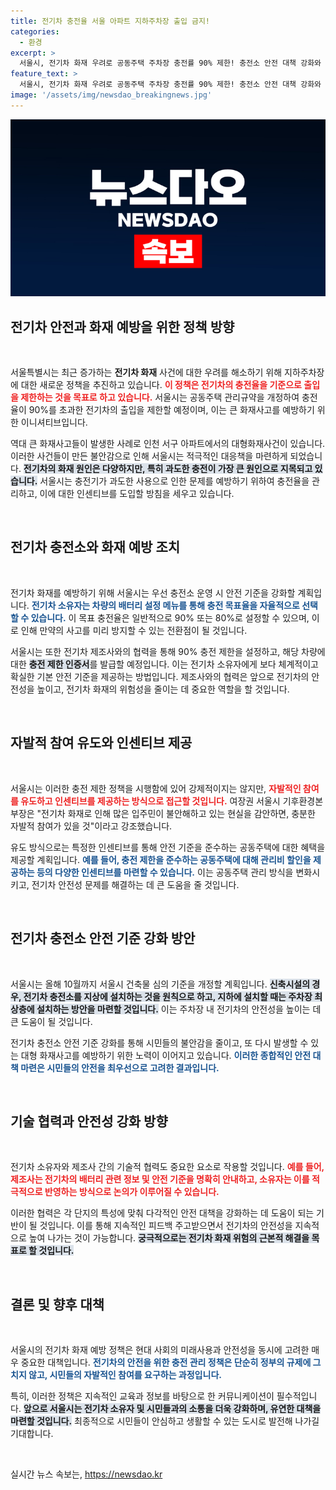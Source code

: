 ```yaml
---
title: 전기차 충전율 서울 아파트 지하주차장 출입 금지!
categories:
  - 환경
excerpt: >
  서울시, 전기차 화재 우려로 공동주택 주차장 충전률 90% 제한! 충전소 안전 대책 강화와 화재 예방을 위한 스마트한 정책, 과연 얼마나 효과를 볼까? 클릭해 자세한 내용을 확인하세요!
feature_text: >
  서울시, 전기차 화재 우려로 공동주택 주차장 충전률 90% 제한! 충전소 안전 대책 강화와 화재 예방을 위한 스마트한 정책, 과연 얼마나 효과를 볼까? 클릭해 자세한 내용을 확인하세요!
image: '/assets/img/newsdao_breakingnews.jpg'
---
```


<p><img src="/assets/img/newsdao_breakingnews.jpg" alt="koreaapp 속보" /></p>

<h2 data-ke-size="size26">전기차 안전과 화재 예방을 위한 정책 방향</h2>

<p data-ke-size="size16">&nbsp;</p>

<p>서울특별시는 최근 증가하는 <b>전기차 화재</b> 사건에 대한 우려를 해소하기 위해 지하주차장에 대한 새로운 정책을 추진하고 있습니다. <b><span style="color: #ee2323;">이 정책은 전기차의 충전율을 기준으로 출입을 제한하는 것을 목표로 하고 있습니다.</span></b> 서울시는 공동주택 관리규약을 개정하여 충전율이 90%를 초과한 전기차의 출입을 제한할 예정이며, 이는 큰 화재사고를 예방하기 위한 이니셔티브입니다. </p>

<p>역대 큰 화재사고들이 발생한 사례로 인천 서구 아파트에서의 대형화재사건이 있습니다. 이러한 사건들이 만든 불안감으로 인해 서울시는 적극적인 대응책을 마련하게 되었습니다. <b><span style="background-color: #21538527;">전기차의 화재 원인은 다양하지만, 특히 과도한 충전이 가장 큰 원인으로 지목되고 있습니다.</span></b> 서울시는 충전기가 과도한 사용으로 인한 문제를 예방하기 위하여 충전율을 관리하고, 이에 대한 인센티브를 도입할 방침을 세우고 있습니다.</p>

<p data-ke-size="size16">&nbsp;</p>

<h2 data-ke-size="size26">전기차 충전소와 화재 예방 조치</h2>

<p data-ke-size="size16">&nbsp;</p>

<p>전기차 화재를 예방하기 위해 서울시는 우선 충전소 운영 시 안전 기준을 강화할 계획입니다. <b><span style="color: #1a5490;">전기차 소유자는 차량의 배터리 설정 메뉴를 통해 충전 목표율을 자율적으로 선택할 수 있습니다.</span></b> 이 목표 충전율은 일반적으로 90% 또는 80%로 설정할 수 있으며, 이로 인해 만약의 사고를 미리 방지할 수 있는 전환점이 될 것입니다. </p>

<p>서울시는 또한 전기차 제조사와의 협력을 통해 90% 충전 제한을 설정하고, 해당 차량에 대한 <b><span style="background-color: #21538527;">충전 제한 인증서</span></b>를 발급할 예정입니다. 이는 전기차 소유자에게 보다 체계적이고 확실한 기본 안전 기준을 제공하는 방법입니다. 제조사와의 협력은 앞으로 전기차의 안전성을 높이고, 전기차 화재의 위험성을 줄이는 데 중요한 역할을 할 것입니다.</p>

<p data-ke-size="size16">&nbsp;</p>

<h2 data-ke-size="size26">자발적 참여 유도와 인센티브 제공</h2>

<p data-ke-size="size16">&nbsp;</p>

<p>서울시는 이러한 충전 제한 정책을 시행함에 있어 강제적이지는 않지만, <b><span style="color: #ee2323;">자발적인 참여를 유도하고 인센티브를 제공하는 방식으로 접근할 것입니다.</span></b> 여장권 서울시 기후환경본부장은 "전기차 화재로 인해 많은 입주민이 불안해하고 있는 현실을 감안하면, 충분한 자발적 참여가 있을 것"이라고 강조했습니다. </p>

<p>유도 방식으로는 특정한 인센티브를 통해 안전 기준을 준수하는 공동주택에 대한 혜택을 제공할 계획입니다. <b><span style="color: #1a5490;">예를 들어, 충전 제한을 준수하는 공동주택에 대해 관리비 할인을 제공하는 등의 다양한 인센티브를 마련할 수 있습니다.</span></b> 이는 공동주택 관리 방식을 변화시키고, 전기차 안전성 문제를 해결하는 데 큰 도움을 줄 것입니다.</p>

<p data-ke-size="size16">&nbsp;</p>

<h2 data-ke-size="size26">전기차 충전소 안전 기준 강화 방안</h2>

<p data-ke-size="size16">&nbsp;</p>

<p>서울시는 올해 10월까지 서울시 건축물 심의 기준을 개정할 계획입니다. <b><span style="background-color: #21538527;">신축시설의 경우, 전기차 충전소를 지상에 설치하는 것을 원칙으로 하고, 지하에 설치할 때는 주차장 최상층에 설치하는 방안을 마련할 것입니다.</span></b> 이는 주차장 내 전기차의 안전성을 높이는 데 큰 도움이 될 것입니다.</p>

<p>전기차 충전소 안전 기준 강화를 통해 시민들의 불안감을 줄이고, 또 다시 발생할 수 있는 대형 화재사고를 예방하기 위한 노력이 이어지고 있습니다. <b><span style="color: #1a5490;">이러한 종합적인 안전 대책 마련은 시민들의 안전을 최우선으로 고려한 결과입니다.</span></b> </p>

<p data-ke-size="size16">&nbsp;</p>

<h2 data-ke-size="size26">기술 협력과 안전성 강화 방향</h2>

<p data-ke-size="size16">&nbsp;</p>

<p>전기차 소유자와 제조사 간의 기술적 협력도 중요한 요소로 작용할 것입니다. <b><span style="color: #ee2323;">예를 들어, 제조사는 전기차의 배터리 관련 정보 및 안전 기준을 명확히 안내하고, 소유자는 이를 적극적으로 반영하는 방식으로 논의가 이루어질 수 있습니다.</span></b> </p>

<p>이러한 협력은 각 단지의 특성에 맞춰 다각적인 안전 대책을 강화하는 데 도움이 되는 기반이 될 것입니다. 이를 통해 지속적인 피드백 주고받으면서 전기차의 안전성을 지속적으로 높여 나가는 것이 가능합니다. <b><span style="background-color: #21538527;">궁극적으로는 전기차 화재 위험의 근본적 해결을 목표로 할 것입니다.</span></b></p>

<p data-ke-size="size16">&nbsp;</p>

<h2 data-ke-size="size26">결론 및 향후 대책</h2>

<p data-ke-size="size16">&nbsp;</p>

<p>서울시의 전기차 화재 예방 정책은 현대 사회의 미래사용과 안전성을 동시에 고려한 매우 중요한 대책입니다. <b><span style="color: #1a5490;">전기차의 안전을 위한 충전 관리 정책은 단순히 정부의 규제에 그치지 않고, 시민들의 자발적인 참여를 요구하는 과정입니다.</span></b> </p>

<p>특히, 이러한 정책은 지속적인 교육과 정보를 바탕으로 한 커뮤니케이션이 필수적입니다. <b><span style="background-color: #21538527;">앞으로 서울시는 전기차 소유자 및 시민들과의 소통을 더욱 강화하며, 유연한 대책을 마련할 것입니다.</span></b> 최종적으로 시민들이 안심하고 생활할 수 있는 도시로 발전해 나가길 기대합니다. </p>

<p data-ke-size="size16">&nbsp;</p>
실시간 뉴스 속보는, <a href="https://newsdao.kr" rel="dofollow">https://newsdao.kr</a>


